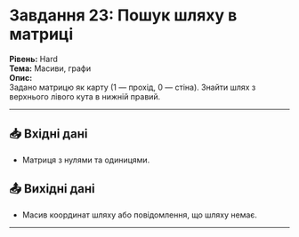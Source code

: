 # Завдання 23: Пошук шляху в матриці
**Рівень:** Hard  
**Тема:** Масиви, графи  
**Опис:**  
Задано матрицю як карту (1 — прохід, 0 — стіна). Знайти шлях з верхнього лівого кута в нижній правий.

---
## 📥 Вхідні дані
- Матриця з нулями та одиницями.

## 📤 Вихідні дані
- Масив координат шляху або повідомлення, що шляху немає.

---